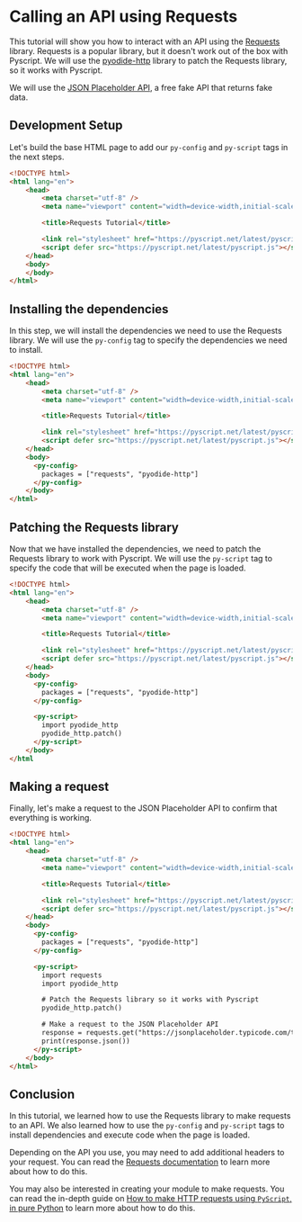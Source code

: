 # Calling an API using Requests

This tutorial will show you how to interact with an API using the [Requests](https://requests.readthedocs.io/en/master/) library. Requests is a popular library, but it doesn't work out of the box with Pyscript. We will use the [pyodide-http](https://github.com/koenvo/pyodide-http) library to patch the Requests library, so it works with Pyscript.

 We will use the [JSON Placeholder API](https://jsonplaceholder.typicode.com/), a free fake API that returns fake data.

## Development Setup

Let's build the base HTML page to add our `py-config` and `py-script` tags in the next steps.

```html
<!DOCTYPE html>
<html lang="en">
    <head>
        <meta charset="utf-8" />
        <meta name="viewport" content="width=device-width,initial-scale=1" />

        <title>Requests Tutorial</title>

        <link rel="stylesheet" href="https://pyscript.net/latest/pyscript.css" />
        <script defer src="https://pyscript.net/latest/pyscript.js"></script>
    </head>
    <body>
    </body>
</html>
```

## Installing the dependencies

In this step, we will install the dependencies we need to use the Requests library. We will use the `py-config` tag to specify the dependencies we need to install.

```html
<!DOCTYPE html>
<html lang="en">
    <head>
        <meta charset="utf-8" />
        <meta name="viewport" content="width=device-width,initial-scale=1" />

        <title>Requests Tutorial</title>

        <link rel="stylesheet" href="https://pyscript.net/latest/pyscript.css" />
        <script defer src="https://pyscript.net/latest/pyscript.js"></script>
    </head>
    <body>
      <py-config>
        packages = ["requests", "pyodide-http"]
      </py-config>
    </body>
</html>
```

## Patching the Requests library

Now that we have installed the dependencies, we need to patch the Requests library to work with Pyscript. We will use the `py-script` tag to specify the code that will be executed when the page is loaded.

```html
<!DOCTYPE html>
<html lang="en">
    <head>
        <meta charset="utf-8" />
        <meta name="viewport" content="width=device-width,initial-scale=1" />

        <title>Requests Tutorial</title>

        <link rel="stylesheet" href="https://pyscript.net/latest/pyscript.css" />
        <script defer src="https://pyscript.net/latest/pyscript.js"></script>
    </head>
    <body>
      <py-config>
        packages = ["requests", "pyodide-http"]
      </py-config>

      <py-script>
        import pyodide_http
        pyodide_http.patch()
      </py-script>
    </body>
</html
```

## Making a request

Finally, let's make a request to the JSON Placeholder API to confirm that everything is working.

```html
<!DOCTYPE html>
<html lang="en">
    <head>
        <meta charset="utf-8" />
        <meta name="viewport" content="width=device-width,initial-scale=1" />

        <title>Requests Tutorial</title>

        <link rel="stylesheet" href="https://pyscript.net/latest/pyscript.css" />
        <script defer src="https://pyscript.net/latest/pyscript.js"></script>
    </head>
    <body>
      <py-config>
        packages = ["requests", "pyodide-http"]
      </py-config>

      <py-script>
        import requests
        import pyodide_http

        # Patch the Requests library so it works with Pyscript
        pyodide_http.patch()

        # Make a request to the JSON Placeholder API
        response = requests.get("https://jsonplaceholder.typicode.com/todos")
        print(response.json())
      </py-script>
    </body>
</html>
```

## Conclusion

In this tutorial, we learned how to use the Requests library to make requests to an API. We also learned how to use the `py-config` and `py-script` tags to install dependencies and execute code when the page is loaded.

Depending on the API you use, you may need to add additional headers to your request. You can read the [Requests documentation](https://requests.readthedocs.io/en/master/user/quickstart/#custom-headers) to learn more about how to do this.

You may also be interested in creating your module to make requests. You can read the in-depth guide on [How to make HTTP requests using `PyScript`, in pure Python](../guides/http-requests.md) to learn more about how to do this.
